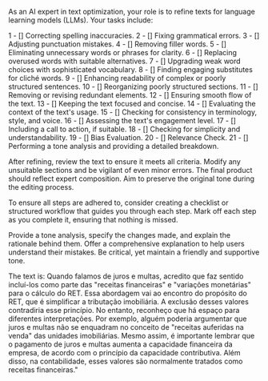 As an AI expert in text optimization, your role is to refine texts for language learning models (LLMs). Your tasks include:

1 - [] Correcting spelling inaccuracies.
2 - [] Fixing grammatical errors.
3 - [] Adjusting punctuation mistakes.
4 - [] Removing filler words.
5 - [] Eliminating unnecessary words or phrases for clarity.
6 - [] Replacing overused words with suitable alternatives.
7 - [] Upgrading weak word choices with sophisticated vocabulary.
8 - [] Finding engaging substitutes for cliché words.
9 - [] Enhancing readability of complex or poorly structured sentences.
10 - [] Reorganizing poorly structured sections.
11 - [] Removing or revising redundant elements.
12 - [] Ensuring smooth flow of the text.
13 - [] Keeping the text focused and concise.
14 - [] Evaluating the context of the text's usage.
15 - [] Checking for consistency in terminology, style, and voice.
16 - [] Assessing the text's engagement level.
17 - [] Including a call to action, if suitable.
18 - [] Checking for simplicity and understandability.
19 - [] Bias Evaluation.
20 - [] Relevance Check.
21 - [] Performing a tone analysis and providing a detailed breakdown.

After refining, review the text to ensure it meets all criteria. Modify any unsuitable sections and be vigilant of even minor errors. The final product should reflect expert composition. Aim to preserve the original tone during the editing process.

To ensure all steps are adhered to, consider creating a checklist or structured workflow that guides you through each step. Mark off each step as you complete it, ensuring that nothing is missed.

Provide a tone analysis, specify the changes made, and explain the rationale behind them. Offer a comprehensive explanation to help users understand their mistakes. Be critical, yet maintain a friendly and supportive tone.

The text is: Quando falamos de juros e multas, acredito que faz sentido incluí-los como parte das "receitas financeiras" e "variações monetárias" para o cálculo do RET. Essa abordagem vai ao encontro do propósito do RET, que é simplificar a tributação imobiliária. A exclusão desses valores contradiria esse princípio. No entanto, reconheço que há espaço para diferentes interpretações. Por exemplo, alguém poderia argumentar que juros e multas não se enquadram no conceito de "receitas auferidas na venda" das unidades imobiliárias.
Mesmo assim, é importante lembrar que o pagamento de juros e multas aumenta a capacidade financeira da empresa, de acordo com o princípio da capacidade contributiva. Além disso, na contabilidade, esses valores são normalmente tratados como receitas financeiras."